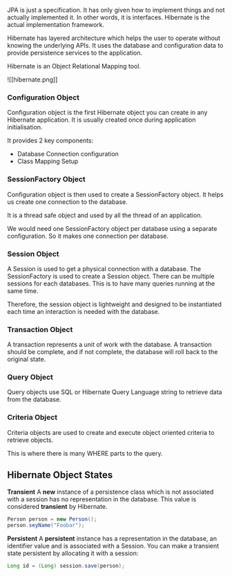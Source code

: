 JPA is just a specification. It has only given how to implement things and not actually implemented it. In other words, it is interfaces. Hibernate is the actual implementation framework.

Hibernate has layered architecture which helps the user to operate without knowing the underlying APIs. It uses the database and configuration data to provide persistence services to the application.

Hibernate is an Object Relational Mapping tool.

![[hibernate.png]]

### Configuration Object
Configuration object is the first Hibernate object you can create in any Hibernate application. It is usually created once during application initialisation.

It provides 2 key  components:
- Database Connection configuration
- Class Mapping Setup
### SessionFactory Object
Configuration object is then used to create a SessionFactory object. It helps us create one connection to the database.

It is a thread safe object and used by all the thread of an application. 

We would need one SessionFactory object per database using a separate configuration. So it makes one connection per database.

### Session Object
A Session is used to get a physical connection with a database. The SessionFactory is used to create a Session object. There can be multiple sessions for each databases. This is to have many queries running at the same time.

Therefore, the session object is lightweight and designed to be instantiated each time an interaction is needed with the database.

### Transaction Object
A transaction represents a unit of work with the database. A transaction should be complete, and if not complete, the database will roll back to the original state.

### Query Object
Query objects use SQL or Hibernate Query Language string to retrieve data from the database.

### Criteria Object 
Criteria objects are used to create and execute object oriented criteria to retrieve objects.

This is where there is many WHERE parts to the query.

## Hibernate Object States
**Transient**
A **new** instance of a persistence class which is not associated with a session has no representation in the database. This value is considered **transient** by Hibernate.

``` java
Person person = new Person();
person.seyName("Foobar");
```

**Persistent**
A **persistent** instance has a representation in the database, an identifier value and is associated with a Session. You can make a transient state persistent by allocating it with a session:

``` java
Long id = (Long) session.save(person);
```
